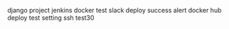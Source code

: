 django project jenkins docker test
slack deploy success alert
docker hub deploy test setting
ssh test30
